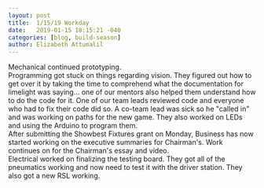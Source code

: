 ```yaml
---
layout: post
title:  1/15/19 Workday
date:   2019-01-15 18:15:21 -040
categories: [blog, build-season]
author: Elizabeth Attumalil
---
```

Mechanical continued prototyping.  
Programming got stuck on things regarding vision. They figured out how to get over it by taking the time to comprehend what the documentation for limelight was saying... one of our mentors also helped them understand how to do the code for it. One of our team leads reviewed code and everyone who had to fix their code did so. A co-team lead was sick so he "called in" and was working on paths for the new game. They also worked on LEDs and using the Arduino to program them.  
After submitting the Showbest Fixtures grant on Monday, Business has now started working on the executive summaries for Chairman's. Work continues on for the Chairman's essay and video.  
Electrical worked on finalizing the testing board. They got all of the pneumatics working and now need to test it with the driver station. They also got a new RSL working.
